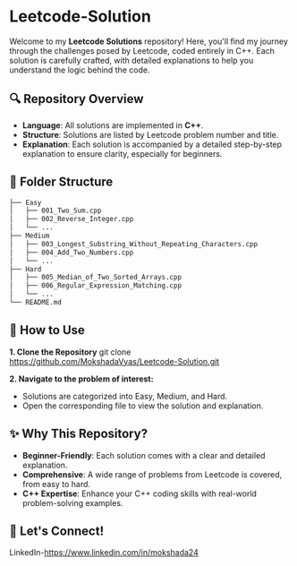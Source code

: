 # Leetcode-Solution

Welcome to my **Leetcode Solutions** repository! Here, you'll find my journey through the challenges posed by Leetcode, coded entirely in C++. Each solution is carefully crafted, with detailed explanations to help you understand the logic behind the code.

## 🔍 Repository Overview

- **Language**: All solutions are implemented in **C++**.
- **Structure**: Solutions are listed by Leetcode problem number and title.
- **Explanation**: Each solution is accompanied by a detailed step-by-step explanation to ensure clarity, especially for beginners.

## 📂 Folder Structure

```bash
├── Easy
│   ├── 001_Two_Sum.cpp
│   ├── 002_Reverse_Integer.cpp
│   └── ...
├── Medium
│   ├── 003_Longest_Substring_Without_Repeating_Characters.cpp
│   ├── 004_Add_Two_Numbers.cpp
│   └── ...
├── Hard
│   ├── 005_Median_of_Two_Sorted_Arrays.cpp
│   ├── 006_Regular_Expression_Matching.cpp
│   └── ...
└── README.md
```

## 📌 How to Use
**1. Clone the Repository**
git clone https://github.com/MokshadaVyas/Leetcode-Solution.git

**2. Navigate to the problem of interest:**
- Solutions are categorized into Easy, Medium, and Hard.
- Open the corresponding file to view the solution and explanation.

## ✨ Why This Repository?
- **Beginner-Friendly**: Each solution comes with a clear and detailed explanation.
- **Comprehensive**: A wide range of problems from Leetcode is covered, from easy to hard.
- **C++ Expertise**: Enhance your C++ coding skills with real-world problem-solving examples.

## 🌟 Let's Connect!
LinkedIn-https://www.linkedin.com/in/mokshada24
